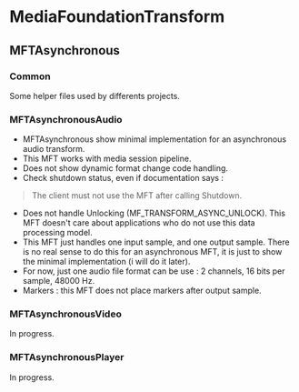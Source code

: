 # MediaFoundationTransform

## MFTAsynchronous

###  Common

Some helper files used by differents projects.

### MFTAsynchronousAudio

* MFTAsynchronous show minimal implementation for an asynchronous audio transform.
* This MFT works with media session pipeline.
* Does not show dynamic format change code handling.
* Check shutdown status, even if documentation says :
> The client must not use the MFT after calling Shutdown.
* Does not handle Unlocking (MF_TRANSFORM_ASYNC_UNLOCK). This MFT doesn't care about applications who do not use this data processing model.
* This MFT just handles one input sample, and one output sample. There is no real sense to do this for an asynchronous MFT, it is just to show the minimal implementation (i will do it later).
* For now, just one audio file format can be use : 2 channels, 16 bits per sample, 48000 Hz.
* Markers : this MFT does not place markers after output sample.

### MFTAsynchronousVideo

In progress.

### MFTAsynchronousPlayer

In progress.
